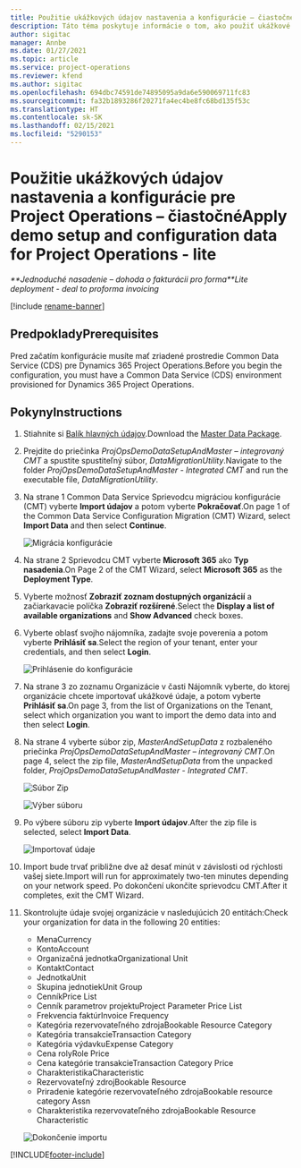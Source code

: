 ```yaml
---
title: Použitie ukážkových údajov nastavenia a konfigurácie – čiastočné
description: Táto téma poskytuje informácie o tom, ako použiť ukážkové údaje nastavenia a konfigurácie pre Project Operations.
author: sigitac
manager: Annbe
ms.date: 01/27/2021
ms.topic: article
ms.service: project-operations
ms.reviewer: kfend
ms.author: sigitac
ms.openlocfilehash: 694dbc74591de74895095a9da6e590069711fc83
ms.sourcegitcommit: fa32b1893286f20271fa4ec4be8fc68bd135f53c
ms.translationtype: HT
ms.contentlocale: sk-SK
ms.lasthandoff: 02/15/2021
ms.locfileid: "5290153"
---
```

# <a name="apply-demo-setup-and-configuration-data-for-project-operations---lite"></a><span data-ttu-id="fd9bd-103">Použitie ukážkových údajov nastavenia a konfigurácie pre Project Operations – čiastočné</span><span class="sxs-lookup"><span data-stu-id="fd9bd-103">Apply demo setup and configuration data for Project Operations - lite</span></span> 

<span data-ttu-id="fd9bd-104">_\*\*Jednoduché nasadenie – dohoda o fakturácii pro forma_</span><span class="sxs-lookup"><span data-stu-id="fd9bd-104">_\*\*Lite deployment - deal to proforma invoicing_</span></span>

[!include [rename-banner](~/includes/cc-data-platform-banner.md)]

## <a name="prerequisites"></a><span data-ttu-id="fd9bd-105">Predpoklady</span><span class="sxs-lookup"><span data-stu-id="fd9bd-105">Prerequisites</span></span>

<span data-ttu-id="fd9bd-106">Pred začatím konfigurácie musíte mať zriadené prostredie Common Data Service (CDS) pre Dynamics 365 Project Operations.</span><span class="sxs-lookup"><span data-stu-id="fd9bd-106">Before you begin the configuration, you must have a Common Data Service (CDS) environment provisioned for Dynamics 365 Project Operations.</span></span>


## <a name="instructions"></a><span data-ttu-id="fd9bd-107">Pokyny</span><span class="sxs-lookup"><span data-stu-id="fd9bd-107">Instructions</span></span>

1. <span data-ttu-id="fd9bd-108">Stiahnite si [Balík hlavných údajov](https://download.microsoft.com/download/3/4/1/341bf279-a64f-4baa-af31-ce624859b518/ProjOpsSampleSetupData%20-%20CE%20only%20CMT.zip).</span><span class="sxs-lookup"><span data-stu-id="fd9bd-108">Download the [Master Data Package](https://download.microsoft.com/download/3/4/1/341bf279-a64f-4baa-af31-ce624859b518/ProjOpsSampleSetupData%20-%20CE%20only%20CMT.zip).</span></span> 
2. <span data-ttu-id="fd9bd-109">Prejdite do priečinka *ProjOpsDemoDataSetupAndMaster – integrovaný CMT* a spustite spustiteľný súbor, *DataMigrationUtility*.</span><span class="sxs-lookup"><span data-stu-id="fd9bd-109">Navigate to the folder *ProjOpsDemoDataSetupAndMaster - Integrated CMT* and run the executable file, *DataMigrationUtility*.</span></span>
3. <span data-ttu-id="fd9bd-110">Na strane 1 Common Data Service Sprievodcu migráciou konfigurácie (CMT) vyberte **Import údajov** a potom vyberte **Pokračovať**.</span><span class="sxs-lookup"><span data-stu-id="fd9bd-110">On page 1 of the Common Data Service Configuration Migration (CMT) Wizard, select **Import Data** and then select **Continue**.</span></span>

    ![Migrácia konfigurácie](./media/1ConfigurationMigration.png)

4. <span data-ttu-id="fd9bd-112">Na strane 2 Sprievodcu CMT vyberte **Microsoft 365** ako **Typ nasadenia**.</span><span class="sxs-lookup"><span data-stu-id="fd9bd-112">On Page 2 of the CMT Wizard, select **Microsoft 365** as the **Deployment Type**.</span></span>
5. <span data-ttu-id="fd9bd-113">Vyberte možnosť **Zobraziť zoznam dostupných organizácií** a začiarkavacie políčka **Zobraziť rozšírené**.</span><span class="sxs-lookup"><span data-stu-id="fd9bd-113">Select the **Display a list of available organizations** and **Show Advanced** check boxes.</span></span>
6. <span data-ttu-id="fd9bd-114">Vyberte oblasť svojho nájomníka, zadajte svoje poverenia a potom vyberte **Prihlásiť sa**.</span><span class="sxs-lookup"><span data-stu-id="fd9bd-114">Select the region of your tenant, enter your credentials, and then select **Login**.</span></span>

   ![Prihlásenie do konfigurácie](./media/2ConfigurationSignin.png)

7. <span data-ttu-id="fd9bd-116">Na strane 3 zo zoznamu Organizácie v časti Nájomník vyberte, do ktorej organizácie chcete importovať ukážkové údaje, a potom vyberte **Prihlásiť sa**.</span><span class="sxs-lookup"><span data-stu-id="fd9bd-116">On page 3, from the list of Organizations on the Tenant, select which organization you want to import the demo data into and then select **Login**.</span></span>
8. <span data-ttu-id="fd9bd-117">Na strane 4 vyberte súbor zip, *MasterAndSetupData* z rozbaleného priečinka *ProjOpsDemoDataSetupAndMaster – integrovaný CMT*.</span><span class="sxs-lookup"><span data-stu-id="fd9bd-117">On page 4, select the zip file, *MasterAndSetupData* from the unpacked folder, *ProjOpsDemoDataSetupAndMaster - Integrated CMT*.</span></span>

   ![Súbor Zip](./media/3ZipFile.png)

   ![Výber súboru](./media/4SelectAFile.png)

9. <span data-ttu-id="fd9bd-120">Po výbere súboru zip vyberte **Import údajov**.</span><span class="sxs-lookup"><span data-stu-id="fd9bd-120">After the zip file is selected, select **Import Data**.</span></span>

   ![Importovať údaje](./media/5ImportData.png)

10. <span data-ttu-id="fd9bd-122">Import bude trvať približne dve až desať minút v závislosti od rýchlosti vašej siete.</span><span class="sxs-lookup"><span data-stu-id="fd9bd-122">Import will run for approximately two-ten minutes depending on your network speed.</span></span> <span data-ttu-id="fd9bd-123">Po dokončení ukončite sprievodcu CMT.</span><span class="sxs-lookup"><span data-stu-id="fd9bd-123">After it completes, exit the CMT Wizard.</span></span> 
11. <span data-ttu-id="fd9bd-124">Skontrolujte údaje svojej organizácie v nasledujúcich 20 entitách:</span><span class="sxs-lookup"><span data-stu-id="fd9bd-124">Check your organization for data in the following 20 entities:</span></span>

    -   <span data-ttu-id="fd9bd-125">Mena</span><span class="sxs-lookup"><span data-stu-id="fd9bd-125">Currency</span></span>
    -   <span data-ttu-id="fd9bd-126">Konto</span><span class="sxs-lookup"><span data-stu-id="fd9bd-126">Account</span></span>
    -   <span data-ttu-id="fd9bd-127">Organizačná jednotka</span><span class="sxs-lookup"><span data-stu-id="fd9bd-127">Organizational Unit</span></span>
    -   <span data-ttu-id="fd9bd-128">Kontakt</span><span class="sxs-lookup"><span data-stu-id="fd9bd-128">Contact</span></span>
    -   <span data-ttu-id="fd9bd-129">Jednotka</span><span class="sxs-lookup"><span data-stu-id="fd9bd-129">Unit</span></span>
    -   <span data-ttu-id="fd9bd-130">Skupina jednotiek</span><span class="sxs-lookup"><span data-stu-id="fd9bd-130">Unit Group</span></span>
    -   <span data-ttu-id="fd9bd-131">Cenník</span><span class="sxs-lookup"><span data-stu-id="fd9bd-131">Price List</span></span>
    -   <span data-ttu-id="fd9bd-132">Cenník parametrov projektu</span><span class="sxs-lookup"><span data-stu-id="fd9bd-132">Project Parameter Price List</span></span> 
    -   <span data-ttu-id="fd9bd-133">Frekvencia faktúr</span><span class="sxs-lookup"><span data-stu-id="fd9bd-133">Invoice Frequency</span></span>
    -   <span data-ttu-id="fd9bd-134">Kategória rezervovateľného zdroja</span><span class="sxs-lookup"><span data-stu-id="fd9bd-134">Bookable Resource Category</span></span>
    -   <span data-ttu-id="fd9bd-135">Kategória transakcie</span><span class="sxs-lookup"><span data-stu-id="fd9bd-135">Transaction Category</span></span>
    -   <span data-ttu-id="fd9bd-136">Kategória výdavku</span><span class="sxs-lookup"><span data-stu-id="fd9bd-136">Expense Category</span></span>
    -   <span data-ttu-id="fd9bd-137">Cena roly</span><span class="sxs-lookup"><span data-stu-id="fd9bd-137">Role Price</span></span>
    -   <span data-ttu-id="fd9bd-138">Cena kategórie transakcie</span><span class="sxs-lookup"><span data-stu-id="fd9bd-138">Transaction Category Price</span></span>
    -   <span data-ttu-id="fd9bd-139">Charakteristika</span><span class="sxs-lookup"><span data-stu-id="fd9bd-139">Characteristic</span></span>
    -   <span data-ttu-id="fd9bd-140">Rezervovateľný zdroj</span><span class="sxs-lookup"><span data-stu-id="fd9bd-140">Bookable Resource</span></span>
    -   <span data-ttu-id="fd9bd-141">Priradenie kategórie rezervovateľného zdroja</span><span class="sxs-lookup"><span data-stu-id="fd9bd-141">Bookable resource category Assn</span></span>
    -   <span data-ttu-id="fd9bd-142">Charakteristika rezervovateľného zdroja</span><span class="sxs-lookup"><span data-stu-id="fd9bd-142">Bookable Resource Characteristic</span></span>

    ![Dokončenie importu](./media/6CompleteImport.png)


[!INCLUDE[footer-include](../includes/footer-banner.md)]